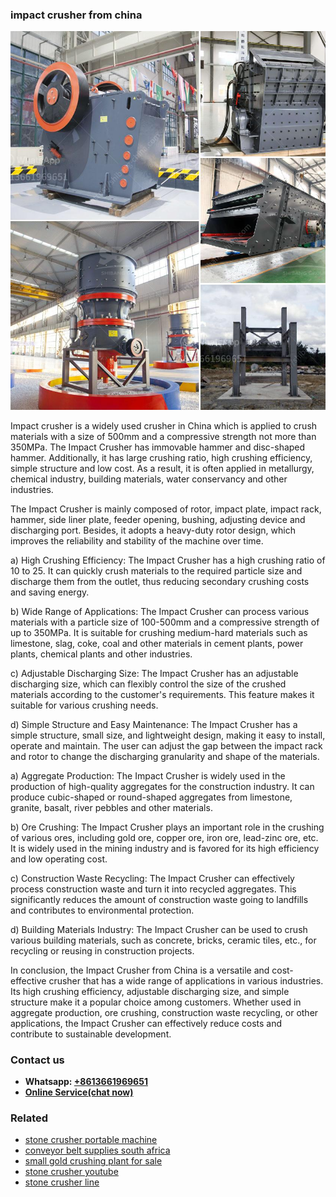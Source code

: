 <h3>impact crusher from china</h3><img src='1708499651.jpg' alt=''><p>Impact crusher is a widely used crusher in China which is applied to crush materials with a size of 500mm and a compressive strength not more than 350MPa. The Impact Crusher has immovable hammer and disc-shaped hammer. Additionally, it has large crushing ratio, high crushing efficiency, simple structure and low cost. As a result, it is often applied in metallurgy, chemical industry, building materials, water conservancy and other industries.</p><p>The Impact Crusher is mainly composed of rotor, impact plate, impact rack, hammer, side liner plate, feeder opening, bushing, adjusting device and discharging port. Besides, it adopts a heavy-duty rotor design, which improves the reliability and stability of the machine over time.</p><p>a) High Crushing Efficiency: The Impact Crusher has a high crushing ratio of 10 to 25. It can quickly crush materials to the required particle size and discharge them from the outlet, thus reducing secondary crushing costs and saving energy.</p><p>b) Wide Range of Applications: The Impact Crusher can process various materials with a particle size of 100-500mm and a compressive strength of up to 350MPa. It is suitable for crushing medium-hard materials such as limestone, slag, coke, coal and other materials in cement plants, power plants, chemical plants and other industries.</p><p>c) Adjustable Discharging Size: The Impact Crusher has an adjustable discharging size, which can flexibly control the size of the crushed materials according to the customer's requirements. This feature makes it suitable for various crushing needs.</p><p>d) Simple Structure and Easy Maintenance: The Impact Crusher has a simple structure, small size, and lightweight design, making it easy to install, operate and maintain. The user can adjust the gap between the impact rack and rotor to change the discharging granularity and shape of the materials.</p><p>a) Aggregate Production: The Impact Crusher is widely used in the production of high-quality aggregates for the construction industry. It can produce cubic-shaped or round-shaped aggregates from limestone, granite, basalt, river pebbles and other materials.</p><p>b) Ore Crushing: The Impact Crusher plays an important role in the crushing of various ores, including gold ore, copper ore, iron ore, lead-zinc ore, etc. It is widely used in the mining industry and is favored for its high efficiency and low operating cost.</p><p>c) Construction Waste Recycling: The Impact Crusher can effectively process construction waste and turn it into recycled aggregates. This significantly reduces the amount of construction waste going to landfills and contributes to environmental protection.</p><p>d) Building Materials Industry: The Impact Crusher can be used to crush various building materials, such as concrete, bricks, ceramic tiles, etc., for recycling or reusing in construction projects.</p><p>In conclusion, the Impact Crusher from China is a versatile and cost-effective crusher that has a wide range of applications in various industries. Its high crushing efficiency, adjustable discharging size, and simple structure make it a popular choice among customers. Whether used in aggregate production, ore crushing, construction waste recycling, or other applications, the Impact Crusher can effectively reduce costs and contribute to sustainable development.</p><h3>Contact us</h3><ul><li><strong>Whatsapp:&nbsp;<a href="https://wa.me/8613661969651">+8613661969651</a></strong></li><li><a href="https://swt.shibang-china.com/?git&amp;zhl&amp;impact crusher from china"><strong>Online Service(chat now)</strong></a></li></ul><h3>Related</h3><ul><li><a href='stone crusher portable machine.md'>stone crusher portable machine</a></li><li><a href='conveyor belt supplies south africa.md'>conveyor belt supplies south africa</a></li><li><a href='small gold crushing plant for sale.md'>small gold crushing plant for sale</a></li><li><a href='stone crusher youtube.md'>stone crusher youtube</a></li><li><a href='stone crusher line.md'>stone crusher line</a></li></ul>